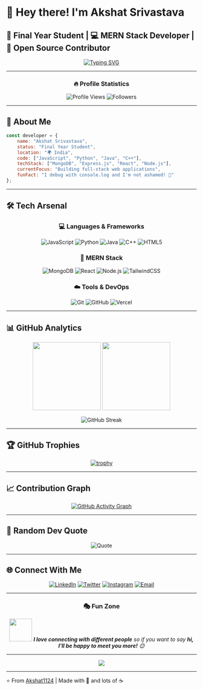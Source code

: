 # 👋 Hey there! I'm Akshat Srivastava 
## 🚀 Final Year Student | 💻 MERN Stack Developer | 🌟 Open Source Contributor

<div align="center">
  
[![Typing SVG](https://readme-typing-svg.herokuapp.com?font=Fira+Code&size=32&duration=2800&pause=2000&color=A855F7&center=true&vCenter=true&width=940&lines=Welcome+to+my+digital+playground!;Building+amazing+web+applications;Turning+ideas+into+reality+with+code)](https://git.io/typing-svg)

</div>

---

<div align="center">
  
### 🔥 Profile Statistics

<img src="https://komarev.com/ghpvc/?username=Akshat1124&label=Profile%20Views&color=blueviolet&style=for-the-badge&abbreviated=true" alt="Profile Views" />

<img src="https://img.shields.io/github/followers/Akshat1124?label=Followers&style=for-the-badge&color=blue&labelColor=black" alt="Followers" />

</div>

---

## 🎯 About Me

```javascript
const developer = {
    name: "Akshat Srivastava",
    status: "Final Year Student",
    location: "🌍 India",
    code: ["JavaScript", "Python", "Java", "C++"],
    techStack: ["MongoDB", "Express.js", "React", "Node.js"],
    currentFocus: "Building full-stack web applications",
    funFact: "I debug with console.log and I'm not ashamed! 🐛"
};
```

---

## 🛠️ Tech Arsenal

<div align="center">

### 💻 Languages & Frameworks
![JavaScript](https://img.shields.io/badge/JavaScript-F7DF1E?style=for-the-badge&logo=javascript&logoColor=black)
![Python](https://img.shields.io/badge/Python-3776AB?style=for-the-badge&logo=python&logoColor=white)
![Java](https://img.shields.io/badge/Java-ED8B00?style=for-the-badge&logo=openjdk&logoColor=white)
![C++](https://img.shields.io/badge/C++-%2300599C.svg?style=for-the-badge&logo=c%2B%2B&logoColor=white)
![HTML5](https://img.shields.io/badge/HTML5-E34F26?style=for-the-badge&logo=html5&logoColor=white)

### 🚀 MERN Stack
![MongoDB](https://img.shields.io/badge/MongoDB-%234ea94b.svg?style=for-the-badge&logo=mongodb&logoColor=white)
![React](https://img.shields.io/badge/React-20232A?style=for-the-badge&logo=react&logoColor=61DAFB)
![Node.js](https://img.shields.io/badge/Node.js-43853D?style=for-the-badge&logo=node.js&logoColor=white)
![TailwindCSS](https://img.shields.io/badge/Tailwind_CSS-38B2AC?style=for-the-badge&logo=tailwind-css&logoColor=white)

### ☁️ Tools & DevOps
![Git](https://img.shields.io/badge/Git-F05032?style=for-the-badge&logo=git&logoColor=white)
![GitHub](https://img.shields.io/badge/GitHub-%23121011.svg?style=for-the-badge&logo=github&logoColor=white)
![Vercel](https://img.shields.io/badge/Vercel-000000?style=for-the-badge&logo=vercel&logoColor=white)

</div>

---

## 📊 GitHub Analytics

<div align="center">
  
<img height="180em" src="https://github-readme-stats.vercel.app/api?username=Akshat1124&show_icons=true&count_private=true&theme=tokyonight&hide_border=true&bg_color=0D1117&title_color=A855F7&icon_color=A855F7&text_color=C9D1D9"/>

<img height="180em" src="https://github-readme-stats.vercel.app/api/top-langs/?username=Akshat1124&layout=compact&theme=tokyonight&hide_border=true&bg_color=0D1117&title_color=A855F7&text_color=C9D1D9"/>

</div>

<div align="center">
  
![GitHub Streak](https://streak-stats.demolab.com?user=Akshat1124&theme=tokyonight&hide_border=true&background=0D1117&stroke=A855F7&ring=A855F7&fire=FF6B6B&currStreakLabel=A855F7)

</div>

---

## 🏆 GitHub Trophies

<div align="center">
  
[![trophy](https://github-profile-trophy.vercel.app/?username=Akshat1124&theme=tokyonight&no-frame=true&no-bg=true&margin-w=4&column=7)](https://github.com/ryo-ma/github-profile-trophy)

</div>

---

## 📈 Contribution Graph

<div align="center">
  
[![GitHub Activity Graph](https://github-readme-activity-graph.vercel.app/graph?username=Akshat1124&theme=tokyo-night&hide_border=true&bg_color=0D1117&color=A855F7&line=A855F7&point=FFFFFF)](https://github.com/ashutosh00710/github-readme-activity-graph)

</div>

---

## 💭 Random Dev Quote

<div align="center">
  
![Quote](https://quotes-github-readme.vercel.app/api?type=horizontal&theme=tokyonight)

</div>

---

## 🌐 Connect With Me

<div align="center">

[![LinkedIn](https://img.shields.io/badge/LinkedIn-0077B5?style=for-the-badge&logo=linkedin&logoColor=white)](https://linkedin.com/in/akshat-srivastava1124)
[![Twitter](https://img.shields.io/badge/X-000000?style=for-the-badge&logo=x&logoColor=white)](https://x.com/akshat1124)
[![Instagram](https://img.shields.io/badge/Instagram-E4405F?style=for-the-badge&logo=instagram&logoColor=white)](https://instagram.com/_akkshxtt)
[![Email](https://img.shields.io/badge/Email-D14836?style=for-the-badge&logo=gmail&logoColor=white)](mailto:akshatsrivastva1124@gmail.com)

</div>

---

<div align="center">
  
### 🎭 Fun Zone

<img src="https://media.giphy.com/media/LnQjpWaON8nhr21vNW/giphy.gif" width="60"> <em><b>I love connecting with different people</b> so if you want to say <b>hi, I'll be happy to meet you more!</b> 😊</em>

---

<img src="https://raw.githubusercontent.com/Trilokia/Trilokia/379277808c61ef204768a61bbc5d25bc7798ccf1/bottom_header.svg" />

</div>

---

⭐️ From [Akshat1124](https://github.com/Akshat1124) | Made with 💜 and lots of ☕
